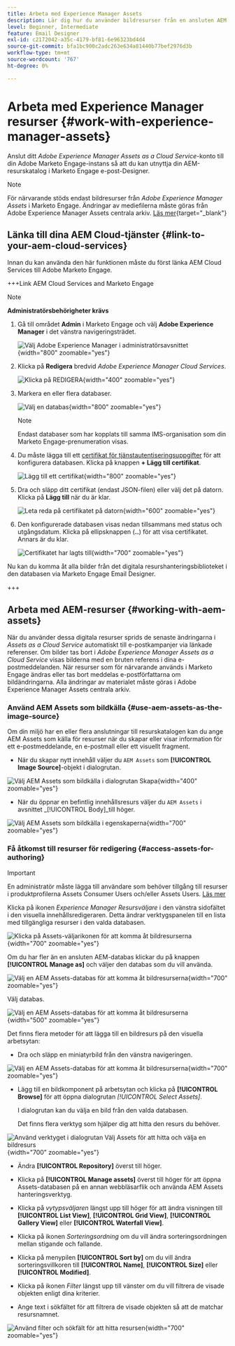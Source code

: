 ```yaml
---
title: Arbeta med Experience Manager Assets
description: Lär dig hur du använder bildresurser från en ansluten AEM Assets-databas när du redigerar innehåll i Adobe Marketo Engage.
level: Beginner, Intermediate
feature: Email Designer
exl-id: c2172042-a35c-4179-bf81-6e96323bd4d4
source-git-commit: bfa1bc900c2adc263e634a81440b77bef2976d3b
workflow-type: tm+mt
source-wordcount: '767'
ht-degree: 0%

---
```


# Arbeta med Experience Manager resurser {#work-with-experience-manager-assets}

Anslut ditt _Adobe Experience Manager Assets as a Cloud Service_-konto till din Adobe Marketo Engage-instans så att du kan utnyttja din AEM-resurskatalog i Marketo Engage e-post-Designer.

>[!NOTE]
>
>För närvarande stöds endast bildresurser från _Adobe Experience Manager Assets_ i Marketo Engage. Ändringar av mediefilerna måste göras från Adobe Experience Manager Assets centrala arkiv. [Läs mer](https://experienceleague.adobe.com/en/docs/experience-manager-cloud-service/content/assets/manage/manage-digital-assets){target="_blank"}

## Länka till dina AEM Cloud-tjänster {#link-to-your-aem-cloud-services}

Innan du kan använda den här funktionen måste du först länka AEM Cloud Services till Adobe Marketo Engage.

+++Link AEM Cloud Services and Marketo Engage

>[!NOTE]
>
>**Administratörsbehörigheter krävs**

1. Gå till området **Admin** i Marketo Engage och välj **Adobe Experience Manager** i det vänstra navigeringsträdet.

   ![Välj Adobe Experience Manager i administratörsavsnittet](assets/access-the-ai-assistant-content-accelerator-1.png){width="800" zoomable="yes"}

1. Klicka på **Redigera** bredvid _Adobe Experience Manager Cloud Services_.

   ![Klicka på REDIGERA](assets/access-the-ai-assistant-content-accelerator-2.png){width="400" zoomable="yes"}

1. Markera en eller flera databaser.

   ![Välj en databas](assets/access-the-ai-assistant-content-accelerator-3.png){width="800" zoomable="yes"}

   >[!NOTE]
   >
   >Endast databaser som har kopplats till samma IMS-organisation som din Marketo Engage-prenumeration visas.

1. Du måste lägga till ett [certifikat för tjänstautentiseringsuppgifter](https://experienceleague.adobe.com/sv/docs/experience-manager-learn/getting-started-with-aem-headless/authentication/service-credentials) för att konfigurera databasen. Klicka på knappen **+ Lägg till certifikat**.

   ![Lägg till ett certifikat](assets/access-the-ai-assistant-content-accelerator-4.png){width="800" zoomable="yes"}

1. Dra och släpp ditt certifikat (endast JSON-filen) eller välj det på datorn. Klicka på **Lägg till** när du är klar.

   ![Leta reda på certifikatet på datorn](assets/access-the-ai-assistant-content-accelerator-5.png){width="600" zoomable="yes"}

1. Den konfigurerade databasen visas nedan tillsammans med status och utgångsdatum. Klicka på ellipsknappen (**..**) för att visa certifikatet. Annars är du klar.

   ![Certifikatet har lagts till](assets/access-the-ai-assistant-content-accelerator-6.png){width="700" zoomable="yes"}

Nu kan du komma åt alla bilder från det digitala resurshanteringsbiblioteket i den databasen via Marketo Engage Email Designer.

+++

## Arbeta med AEM-resurser {#working-with-aem-assets}

När du använder dessa digitala resurser sprids de senaste ändringarna i _Assets as a Cloud Service_ automatiskt till e-postkampanjer via länkade referenser. Om bilder tas bort i _Adobe Experience Manager Assets as a Cloud Service_ visas bilderna med en bruten referens i dina e-postmeddelanden. När resurser som för närvarande används i Marketo Engage ändras eller tas bort meddelas e-postförfattarna om bildändringarna. Alla ändringar av materialet måste göras i Adobe Experience Manager Assets centrala arkiv.

### Använd AEM Assets som bildkälla {#use-aem-assets-as-the-image-source}

Om din miljö har en eller flera anslutningar till resurskatalogen kan du ange AEM Assets som källa för resurser när du skapar eller visar information för ett e-postmeddelande, en e-postmall eller ett visuellt fragment.

* När du skapar nytt innehåll väljer du `AEM Assets` som **[!UICONTROL Image Source]**-objekt i dialogrutan.

![Välj AEM Assets som bildkälla i dialogrutan Skapa](assets/work-with-experience-manager-assets-1.png){width="400" zoomable="yes"}

* När du öppnar en befintlig innehållsresurs väljer du `AEM Assets` i avsnittet _[!UICONTROL Body]_till höger.

![Välj AEM Assets som bildkälla i egenskaperna](assets/work-with-experience-manager-assets-2.png){width="700" zoomable="yes"}

### Få åtkomst till resurser för redigering {#access-assets-for-authoring}

>[!IMPORTANT]
>
>En administratör måste lägga till användare som behöver tillgång till resurser i produktprofilerna Assets Consumer Users och/eller Assets Users. [Läs mer](https://experienceleague.adobe.com/en/docs/experience-manager-cloud-service/content/security/ims-support#managing-products-and-user-access-in-admin-console)

Klicka på ikonen _Experience Manager Resursväljare_ i den vänstra sidofältet i den visuella innehållsredigeraren. Detta ändrar verktygspanelen till en lista med tillgängliga resurser i den valda databasen.

![Klicka på Assets-väljarikonen för att komma åt bildresurserna](assets/work-with-experience-manager-assets-3.png){width="700" zoomable="yes"}

Om du har fler än en ansluten AEM-databas klickar du på knappen **[!UICONTROL Manage as]** och väljer den databas som du vill använda.

![Välj en AEM Assets-databas för att komma åt bildresurserna](assets/work-with-experience-manager-assets-4.png){width="700" zoomable="yes"}

Välj databas.

![Välj en AEM Assets-databas för att komma åt bildresurserna](assets/work-with-experience-manager-assets-5.png){width="500" zoomable="yes"}

Det finns flera metoder för att lägga till en bildresurs på den visuella arbetsytan:

* Dra och släpp en miniatyrbild från den vänstra navigeringen.

![Välj en AEM Assets-databas för att komma åt bildresurserna](assets/work-with-experience-manager-assets-6.png){width="700" zoomable="yes"}

* Lägg till en bildkomponent på arbetsytan och klicka på **[!UICONTROL Browse]** för att öppna dialogrutan _[!UICONTROL Select Assets]_.

  I dialogrutan kan du välja en bild från den valda databasen.

  Det finns flera verktyg som hjälper dig att hitta den resurs du behöver.

![Använd verktyget i dialogrutan Välj Assets för att hitta och välja en bildresurs](assets/work-with-experience-manager-assets-7.png){width="700" zoomable="yes"}

* Ändra **[!UICONTROL Repository]** överst till höger.

* Klicka på **[!UICONTROL Manage assets]** överst till höger för att öppna Assets-databasen på en annan webbläsarflik och använda AEM Assets hanteringsverktyg.

* Klicka på _vytypsväljaren_ längst upp till höger för att ändra visningen till **[!UICONTROL List View]**, **[!UICONTROL Grid View]**, **[!UICONTROL Gallery View]** eller **[!UICONTROL Waterfall View]**.

* Klicka på ikonen _Sorteringsordning_ om du vill ändra sorteringsordningen mellan stigande och fallande.

* Klicka på menypilen **[!UICONTROL Sort by]** om du vill ändra sorteringsvillkoren till **[!UICONTROL Name]**, **[!UICONTROL Size]** eller **[!UICONTROL Modified]**.

* Klicka på ikonen _Filter_ längst upp till vänster om du vill filtrera de visade objekten enligt dina kriterier.

* Ange text i sökfältet för att filtrera de visade objekten så att de matchar resursnamnet.

![Använd filter och sökfält för att hitta resursen](assets/work-with-experience-manager-assets-8.png){width="700" zoomable="yes"}
